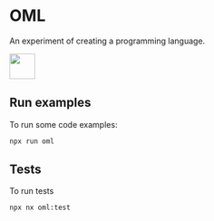 # OML

An experiment of creating a programming language.

<a alt="Nx logo" href="https://nx.dev" target="_blank" rel="noreferrer"><img src="https://raw.githubusercontent.com/nrwl/nx/master/images/nx-logo.png" width="45"></a>

## Run examples

To run some code examples:

```sh
npx run oml
```

## Tests

To run tests

```
npx nx oml:test
```
